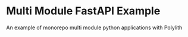 # Multi Module FastAPI Example

An example of monorepo multi module python applications with Polylith
